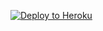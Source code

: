 ﻿
<p><a href="https://dashboard.heroku.com/new?template=https://github.com/uhf347/edc"> <img src="https://www.herokucdn.com/deploy/button.svg" alt="Deploy to Heroku" /></a></p>
